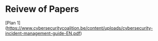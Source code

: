 # Reivew of Papers
[Plan 1] (https://www.cybersecuritycoalition.be/content/uploads/cybersecurity-incident-management-guide-EN.pdf)

